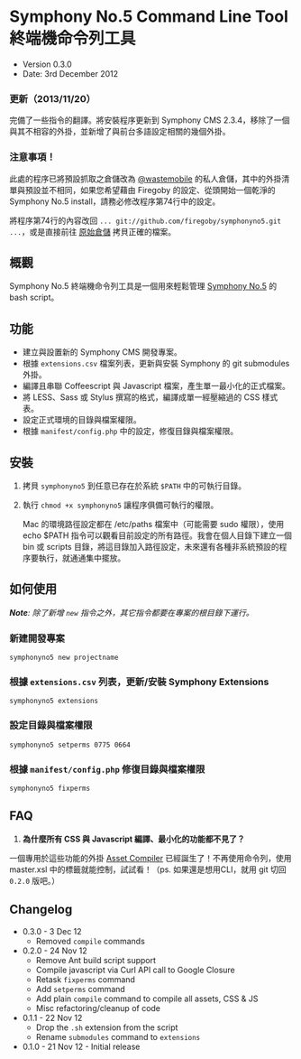 # Symphony No.5 Command Line Tool 終端機命令列工具

* Version 0.3.0
* Date: 3rd December 2012

### 更新（2013/11/20）

完備了一些指令的翻譯。將安裝程序更新到 Symphony CMS 2.3.4，移除了一個與其不相容的外掛，並新增了與前台多語設定相關的幾個外掛。

### 注意事項！

此處的程序已將預設抓取之倉儲改為 [@wastemobile](http://github/wastemobile) 的私人倉儲，其中的外掛清單與預設並不相同，如果您希望藉由 Firegoby 的設定、從頭開始一個乾淨的 Symphony No.5 install，請務必修改程序第74行中的設定。

將程序第74行的內容改回 `... git://github.com/firegoby/symphonyno5.git ...`，或是直接前往 [原始倉儲](https://github.com/firegoby/symphonyno5.sh) 拷貝正確的檔案。

## 概觀

Symphony No.5 終端機命令列工具是一個用來輕鬆管理 [Symphony No.5](http://github.com/firegoby/symphonyno5.git) 的 bash script。

## 功能

* 建立與設置新的 Symphony CMS 開發專案。
* 根據 `extensions.csv` 檔案列表，更新與安裝 Symphony 的 git submodules 外掛。
* 編譯且串聯 Coffeescript 與 Javascript 檔案，產生單一最小化的正式檔案。
* 將 LESS、Sass 或 Stylus 撰寫的格式，編譯成單一經壓縮過的 CSS 樣式表。
* 設定正式環境的目錄與檔案權限。
* 根據 `manifest/config.php` 中的設定，修復目錄與檔案權限。

## 安裝

1. 拷貝 `symphonyno5` 到任意已存在於系統 `$PATH` 中的可執行目錄。
2. 執行 `chmod +x symphonyno5` 讓程序俱備可執行的權限。

	Mac 的環境路徑設定都在 /etc/paths 檔案中（可能需要 sudo 權限），使用 echo $PATH 指令可以觀看目前設定的所有路徑。我會在個人目錄下建立一個 bin 或 scripts 目錄，將這目錄加入路徑設定，未來還有各種非系統預設的程序要執行，就通通集中擺放。

## 如何使用

***Note**: 除了新增 `new` 指令之外，其它指令都要在專案的根目錄下運行。*

### 新建開發專案

    symphonyno5 new projectname

### 根據 `extensions.csv` 列表，更新/安裝 Symphony Extensions 

    symphonyno5 extensions

### 設定目錄與檔案權限

    symphonyno5 setperms 0775 0664

### 根據 `manifest/config.php` 修復目錄與檔案權限

    symphonyno5 fixperms

## FAQ

1. **為什麼所有 CSS 與 Javascript 編譯、最小化的功能都不見了？**

  一個專用於這些功能的外掛 [Asset Compiler](http://github.com/firegoby/asset_compiler) 已經誕生了！不再使用命令列，使用 master.xsl 中的標籤就能控制，試試看！（ps. 如果還是想用CLI，就用 git 切回 `0.2.0` 版吧。）

## Changelog

* 0.3.0 - 3 Dec 12
  * Removed `compile` commands
* 0.2.0 - 24 Nov 12
  * Remove Ant build script support
  * Compile javascript via Curl API call to Google Closure
  * Retask `fixperms` command
  * Add `setperms` command
  * Add plain `compile` command to compile all assets, CSS & JS
  * Misc refactoring/cleanup of code
* 0.1.1 - 22 Nov 12 
  * Drop the `.sh` extension from the script
  * Rename `submodules` command to `extensions`
* 0.1.0 - 21 Nov 12 - Initial release
